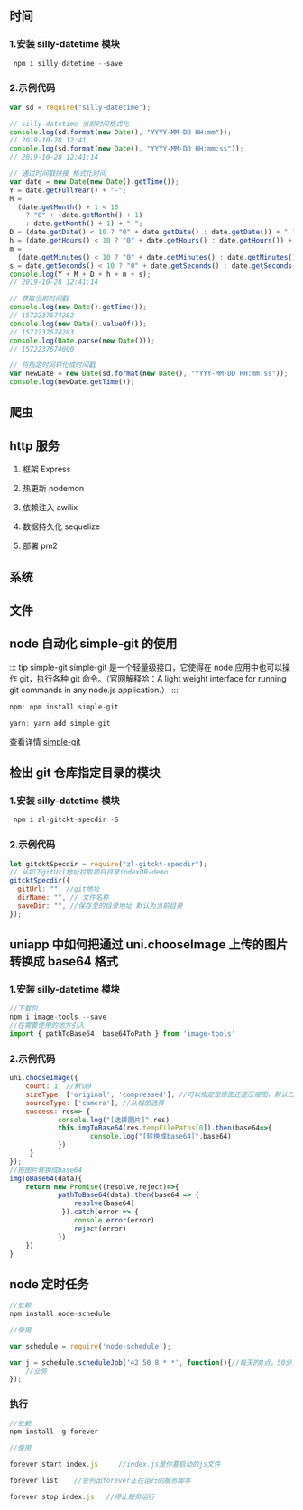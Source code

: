 ## 时间

### 1.安装 silly-datetime 模块

```js
 npm i silly-datetime --save
```

### 2.示例代码

```js
var sd = require("silly-datetime");

// silly-datetime 当前时间格式化
console.log(sd.format(new Date(), "YYYY-MM-DD HH:mm"));
// 2019-10-28 12:41
console.log(sd.format(new Date(), "YYYY-MM-DD HH:mm:ss"));
// 2019-10-28 12:41:14

// 通过时间戳拼接 格式化时间
var date = new Date(new Date().getTime());
Y = date.getFullYear() + "-";
M =
  (date.getMonth() + 1 < 10
    ? "0" + (date.getMonth() + 1)
    : date.getMonth() + 1) + "-";
D = (date.getDate() < 10 ? "0" + date.getDate() : date.getDate()) + " ";
h = (date.getHours() < 10 ? "0" + date.getHours() : date.getHours()) + ":";
m =
  (date.getMinutes() < 10 ? "0" + date.getMinutes() : date.getMinutes()) + ":";
s = date.getSeconds() < 10 ? "0" + date.getSeconds() : date.getSeconds();
console.log(Y + M + D + h + m + s);
// 2019-10-28 12:41:14

// 获取当前时间戳
console.log(new Date().getTime());
// 1572237674282
console.log(new Date().valueOf());
// 1572237674283
console.log(Date.parse(new Date()));
// 1572237674000

// 将指定时间转化成时间戳
var newDate = new Date(sd.format(new Date(), "YYYY-MM-DD HH:mm:ss"));
console.log(newDate.getTime());
```

## 爬虫

## http 服务

1. 框架 Express

2. 热更新 nodemon

3. 依赖注入 awilix

4. 数据持久化 sequelize

5. 部署 pm2

## 系统

## 文件

## node 自动化 simple-git 的使用

::: tip simple-git
simple-git 是一个轻量级接口，它使得在 node 应用中也可以操作 git，执行各种 git 命令。（官网解释哈：A light weight interface for running git commands in any node.js application.）
:::

```js
npm: npm install simple-git

yarn: yarn add simple-git
```

查看详情 [simple-git](https://www.npmjs.com/package/simple-git)

## 检出 git 仓库指定目录的模块

### 1.安装 silly-datetime 模块

```js
 npm i zl-gitckt-specdir -S
```

### 2.示例代码

```js
let gitcktSpecdir = require("zl-gitckt-specdir");
// 从如下gitUrl地址拉取项目目录indexDB-demo
gitcktSpecdir({
  gitUrl: "", //git地址
  dirName: "", // 文件名称
  saveDir: "", //保存至的目录地址 默认为当前目录
});
```

## uniapp 中如何把通过 uni.chooseImage 上传的图片转换成 base64 格式

### 1.安装 silly-datetime 模块

```js
//下载包
npm i image-tools --save
//在需要使用的地方引入
import { pathToBase64, base64ToPath } from 'image-tools'

```

### 2.示例代码

```js
uni.chooseImage({
	count: 1, //默认9
	sizeType: ['original', 'compressed'], //可以指定是原图还是压缩图，默认二者都有
	sourceType: ['camera'], //从相册选择
	success: res=> {
			console.log("[选择图片]",res)
			this.imgToBase64(res.tempFilePaths[0]).then(base64=>{
					console.log("[转换成base64]",base64)
			})
	 }
});
//把图片转换成base64
imgToBase64(data){
	return new Promise((resolve,reject)=>{
			pathToBase64(data).then(base64 => {
				resolve(base64)
			 }).catch(error => {
				console.error(error)
				reject(error)
			})
	})
}
```

## node 定时任务

```js
//依赖
npm install node-schedule

//使用

var schedule = require('node-schedule');

var j = schedule.scheduleJob('42 50 8 * *', function(){//每天的8点，50分，42秒定时发送邮件
    //业务
});

```

### 执行

```js
//依赖
npm install -g forever

//使用

forever start index.js     //index.js是你要启动的js文件

forever list    //会列出forever正在运行的服务脚本

forever stop index.js   //停止服务运行

```
